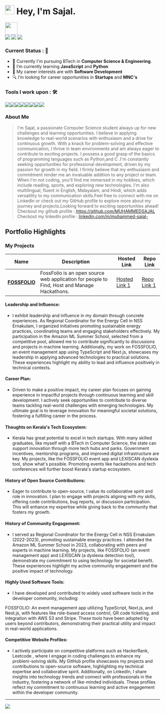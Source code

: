 
<h1><img src="https://emojis.slackmojis.com/emojis/images/1531849430/4246/blob-sunglasses.gif?1531849430" width="30"/> <span> Hey, I'm Sajal. </span> </h1>


<img src="https://readme-typing-svg.herokuapp.com?vCenter=true&width=500&lines=Software+Developer+and+Engineer;" height="40"/>

<div>
<a href="mailto: muhammedsajal7994@gmail.com">
<img src="https://img.shields.io/badge/-hi%40muhammedsajal7994@gmail.com-7B83EB?&style=for-the-badge&logo=Gmail&logoColor=white" ></a>  <a  href="https://www.instagram.com/muhd_sajal/">   <img src="https://img.shields.io/badge/@muhd_sajal_-%23E4405F.svg?&style=for-the-badge&logo=instagram&logoColor=white"></a>  <a href="https://www.linkedin.com/in/muhammed-sajal-24b13b1bb/"><img src="https://img.shields.io/badge/Sajal-%230077B5.svg?&style=for-the-badge&logo=linkedin&logoColor=white" ></a> 
</div>

### Current Status : 📡

- 💼 Currently I'm pursuing BTech in <strong>Computer Science & Engineering</strong>.
- 🌱 I’m currently learning <strong>JavaScript</strong> and <strong>Python</strong>
- 🤔 My career interests are with <strong>Software Development</strong>
- 🔍 I’m looking for career opportunities in <strong>Startups</strong> and <strong>MNC's</strong>

### Tools I work upon : 🛠
<img src="https://img.shields.io/badge/Java%20-%23E00033.svg?&style=for-the-badge&logo=Java&logoColor=white"><img src="https://img.shields.io/badge/Python%20-%2314354C.svg?&style=for-the-badge&logo=Python&logoColor=white"><img src="https://img.shields.io/badge/HTML%20-%2300599C.svg?&style=for-the-badge&logo=HTML&logoColor=white"><img src="https://img.shields.io/badge/javascript%20-%23323330.svg?&style=for-the-badge&logo=javascript&logoColor=%23F7DF1E"><img src="https://img.shields.io/badge/C%20-%23777BB4.svg?&style=for-the-badge&logo=C&logoColor=white"><img src="https://img.shields.io/badge/Mysql%20-%2347A248svg?&style=for-the-badge&logo=Mysql&logoColor=white"><img src="https://img.shields.io/badge/git%20-%23F05032.svg?&style=for-the-badge&logo=git&logoColor=white"/><img src="http://img.shields.io/badge/-VS%20Code-000000?style=for-the-badge&logo=Visual-studio-code&logoColor=blue">


### About Me

>I'm Sajal, a passionate Computer Science student always up for new challenges and learning opportunities. I believe in applying knowledge to real-world scenarios with enthusiasm and a drive for continuous growth. With a knack for problem-solving and effective communication, I thrive in team environments and am always eager to contribute to exciting projects.
I possess a good grasp of the basics of programming languages such as Python,and C .I'm constantly seeking opportunities for professional development, driven by my passion for growth in my field. I firmly believe that my enthusiasm and commitment render me an invaluable addition to any project or team.
When I'm not coding, you'll find me immersed in my hobbies, which include reading, sports, and exploring new technologies. I'm also multilingual, fluent in English, Malayalam, and Hindi, which adds versatility to my communication skills.Feel free to connect with me on LinkedIn or check out my GitHub profile to explore more about my journey and projects.Looking forward to exciting opportunities ahead!  
Checkout my github profile : https://github.com/MUHAMMEDSAJAL   
Checkout my linkedln profile :  [linkedin.com/in/muhammed-sajal-](https://www.linkedin.com/in/muhammed-sajal-/)



## Portfolio Highlights

### My Projects

| Name                | Description                                                               | Hosted Link                              | Repo Link                                                      |
|---------------------|---------------------------------------------------------------------------|------------------------------------------|----------------------------------------------------------------|
| **[FOSSFOLIO](https://github.com/MUHAMMEDSAJAL/fossfolio)**  | FossFolio is an open source web application for people to Find, Host and Manage Hackathons.                                             | [Hosted Link 1](https://example.com)    | [Repo Link 1](https://github.com/MUHAMMEDSAJAL/fossfolio)                   |

#### Leadership and Influence:

- I exhibit leadership and influence in my domain through concrete experiences. As Regional Coordinator for the Energy Cell in NSS Ernakulam, I organized initiatives promoting sustainable energy practices, coordinating teams and engaging stakeholders effectively. My participation in the Amazon ML Summer School, selected from a competitive pool, allowed me to contribute significantly to discussions and projects in machine learning. Additionally, my work on FOSSFOLIO, an event management app using TypeScript and Next.js, showcases my leadership in applying advanced technologies to practical solutions. These experiences highlight my ability to lead and influence positively in technical contexts.

#### Career Plan:

- Driven to make a positive impact, my career plan focuses on gaining experience in impactful projects through continuous learning and skill development. I actively seek opportunities to contribute to diverse teams tackling real-world challenges with emerging technologies.  My ultimate goal is to leverage innovation for meaningful societal solutions, fostering a fulfilling career in the process.

#### Thoughts on Kerala's Tech Ecosystem:

- Kerala has great potential to excel in tech startups. With many skilled graduates, like myself with a BTech in Computer Science, the state can support innovation through more tech hubs and parks. Government incentives, mentorship programs, and improved digital infrastructure are key. My projects, like the FOSSFOLIO event app and LEXISCAN dyslexia tool, show what's possible. Promoting events like hackathons and tech conferences will further boost Kerala's startup ecosystem.

#### History of Open Source Contributions:

- Eager to contribute to open-source, I value its collaborative spirit and role in innovation. I plan to engage with projects aligning with my skills, offering code contributions, bug reports, or discussion participation. This will enhance my expertise while giving back to the community that fosters my growth.

#### History of Community Engagement:

-  I served as Regional Coordinator for the Energy Cell in NSS Ernakulam (2022-2023), promoting sustainable energy practices. I attended the Amazon ML Summer School in 2023, collaborating with peers and experts in machine learning. My projects, like FOSSFOLIO (an event management app) and LEXISCAN (a dyslexia detection tool), demonstrate my commitment to using technology for societal benefit. These experiences highlight my active community engagement and the positive impact of technology.


#### Highly Used Software Tools:

- I have developed and contributed to widely used software tools in the developer community, including:

FOSSFOLIO: An event management app utilizing TypeScript, Next.js, and Nest.js, with features like role-based access control, QR code ticketing, and integration with AWS S3 and Stripe.
These tools have been adopted by users beyond contributors, demonstrating their practical utility and impact in real-world applications.

#### Competitive Website Profiles:

- I actively participate on competitive platforms such as HackerRank, Leetcode , where I engage in coding challenges to enhance my problem-solving skills. My GitHub profile showcases my projects and contributions to open-source software, highlighting my technical expertise and collaborative spirit. Additionally, on LinkedIn, I share insights into technology trends and connect with professionals in the industry, fostering a network of like-minded individuals. These profiles reflect my commitment to continuous learning and active engagement within the developer community.











---


![](https://hit.yhype.me/github/profile?user_id=64391274)
